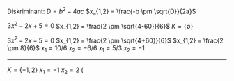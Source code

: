 Diskriminant:
$D = b^2 - 4ac$
$x_{1,2} = \frac{-b \pm \sqrt{D}}{2a}$



$3x^2 - 2x + 5 = 0$
$x_{1,2} = \frac{2 \pm \sqrt{4-60}}{6}$
$K = \{\emptyset\}$


$3x^2 - 2x - 5 = 0$
$x_{1,2} = \frac{2 \pm \sqrt{4+60}}{6}$
$x_{1,2} = \frac{2 \pm 8}{6}$
$x_1 = 10/6$
$x_2 = -6 / 6$
$x_1 = 5/3$
$x_2 = -1$


---

$K = \{-1, 2\}$
$x_1 = -1$
$x_2 = 2$
$($


